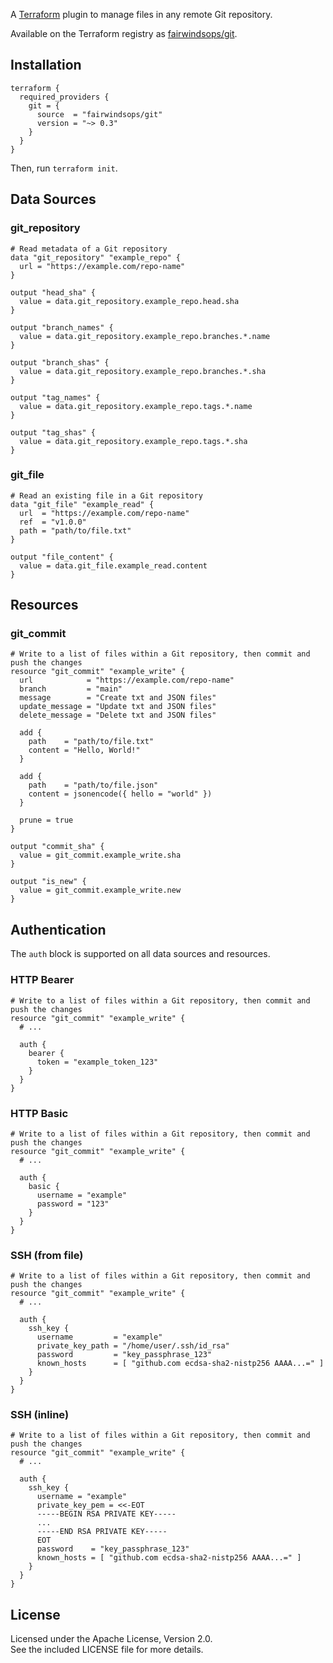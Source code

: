 A [Terraform](http://terraform.io) plugin to manage files in any remote Git repository.

Available on the Terraform registry as [fairwindsops/git](https://registry.terraform.io/providers/fairwindsops/git).

## Installation

```hcl
terraform {
  required_providers {
    git = {
      source  = "fairwindsops/git"
      version = "~> 0.3"
    }
  }
}
```

Then, run `terraform init`.

## Data Sources

### git_repository
```hcl
# Read metadata of a Git repository
data "git_repository" "example_repo" {
  url = "https://example.com/repo-name"
}

output "head_sha" {
  value = data.git_repository.example_repo.head.sha
}

output "branch_names" {
  value = data.git_repository.example_repo.branches.*.name
}

output "branch_shas" {
  value = data.git_repository.example_repo.branches.*.sha
}

output "tag_names" {
  value = data.git_repository.example_repo.tags.*.name
}

output "tag_shas" {
  value = data.git_repository.example_repo.tags.*.sha
}
```

### git_file
```hcl
# Read an existing file in a Git repository
data "git_file" "example_read" {
  url  = "https://example.com/repo-name"
  ref  = "v1.0.0"
  path = "path/to/file.txt"
}

output "file_content" {
  value = data.git_file.example_read.content
}
```

## Resources

### git_commit
```hcl
# Write to a list of files within a Git repository, then commit and push the changes
resource "git_commit" "example_write" {
  url            = "https://example.com/repo-name"
  branch         = "main"
  message        = "Create txt and JSON files"
  update_message = "Update txt and JSON files"
  delete_message = "Delete txt and JSON files"

  add {
    path    = "path/to/file.txt"
    content = "Hello, World!"
  }

  add {
    path    = "path/to/file.json"
    content = jsonencode({ hello = "world" })
  }

  prune = true
}

output "commit_sha" {
  value = git_commit.example_write.sha
}

output "is_new" {
  value = git_commit.example_write.new
}
```

## Authentication

The `auth` block is supported on all data sources and resources.

### HTTP Bearer

```hcl
# Write to a list of files within a Git repository, then commit and push the changes
resource "git_commit" "example_write" {
  # ...

  auth {
    bearer {
      token = "example_token_123"
    }
  }
}
```

### HTTP Basic

```hcl
# Write to a list of files within a Git repository, then commit and push the changes
resource "git_commit" "example_write" {
  # ...

  auth {
    basic {
      username = "example"
      password = "123"
    }
  }
}
```

### SSH (from file)

```hcl
# Write to a list of files within a Git repository, then commit and push the changes
resource "git_commit" "example_write" {
  # ...

  auth {
    ssh_key {
      username         = "example"
      private_key_path = "/home/user/.ssh/id_rsa"
      password         = "key_passphrase_123"
      known_hosts      = [ "github.com ecdsa-sha2-nistp256 AAAA...=" ]
    }
  }
}
```

### SSH (inline)

```hcl
# Write to a list of files within a Git repository, then commit and push the changes
resource "git_commit" "example_write" {
  # ...

  auth {
    ssh_key {
      username = "example"
      private_key_pem = <<-EOT
      -----BEGIN RSA PRIVATE KEY-----
      ...
      -----END RSA PRIVATE KEY-----
      EOT
      password    = "key_passphrase_123"
      known_hosts = [ "github.com ecdsa-sha2-nistp256 AAAA...=" ]
    }
  }
}
```

## License

Licensed under the Apache License, Version 2.0.\
See the included LICENSE file for more details.
